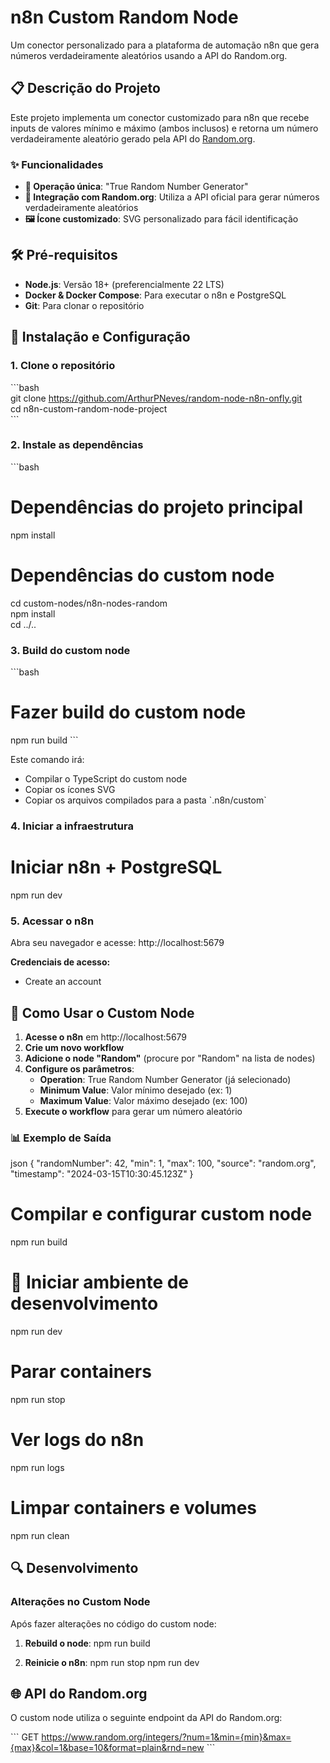# n8n Custom Random Node

Um conector personalizado para a plataforma de automação n8n que gera números verdadeiramente aleatórios usando a API do Random.org.

## 📋 Descrição do Projeto

Este projeto implementa um conector customizado para n8n que recebe inputs de valores mínimo e máximo (ambos inclusos) e retorna um número verdadeiramente aleatório gerado pela API do [Random.org](https://www.random.org).

### ✨ Funcionalidades

- **🎯 Operação única**: "True Random Number Generator"
- **🔗 Integração com Random.org**: Utiliza a API oficial para gerar números verdadeiramente aleatórios
- **🖼️ Ícone customizado**: SVG personalizado para fácil identificação

## 🛠️ Pré-requisitos

- **Node.js**: Versão 18+ (preferencialmente 22 LTS)
- **Docker & Docker Compose**: Para executar o n8n e PostgreSQL
- **Git**: Para clonar o repositório

## 🚀 Instalação e Configuração

### 1. Clone o repositório

\`\`\`bash  
git clone <https://github.com/ArthurPNeves/random-node-n8n-onfly.git>  
cd n8n-custom-random-node-project  
\`\`\`

### 2. Instale as dependências

\`\`\`bash
# Dependências do projeto principal
npm install

# Dependências do custom node
cd custom-nodes/n8n-nodes-random  
npm install  
cd ../..  

### 3. Build do custom node

\`\`\`bash
# Fazer build do custom node
npm run build
\`\`\`

Este comando irá:
- Compilar o TypeScript do custom node
- Copiar os ícones SVG
- Copiar os arquivos compilados para a pasta \`.n8n/custom\`

### 4. Iniciar a infraestrutura

# Iniciar n8n + PostgreSQL
npm run dev


### 5. Acessar o n8n

Abra seu navegador e acesse: http://localhost:5679

**Credenciais de acesso:**
- Create an account


## 🎯 Como Usar o Custom Node

1. **Acesse o n8n** em http://localhost:5679
2. **Crie um novo workflow**
3. **Adicione o node "Random"** (procure por "Random" na lista de nodes)
4. **Configure os parâmetros**:
   - **Operation**: True Random Number Generator (já selecionado)
   - **Minimum Value**: Valor mínimo desejado (ex: 1)
   - **Maximum Value**: Valor máximo desejado (ex: 100)
5. **Execute o workflow** para gerar um número aleatório

### 📊 Exemplo de Saída

json
{
  "randomNumber": 42,
  "min": 1,
  "max": 100,
  "source": "random.org",
  "timestamp": "2024-03-15T10:30:45.123Z"
}



# Compilar e configurar custom node
npm run build

# 🚀 Iniciar ambiente de desenvolvimento
npm run dev

# Parar containers
npm run stop

# Ver logs do n8n
npm run logs

# Limpar containers e volumes
npm run clean

## 🔍 Desenvolvimento

### Alterações no Custom Node

Após fazer alterações no código do custom node:

1. **Rebuild o node**:
   npm run build

2. **Reinicie o n8n**:
   npm run stop
   npm run dev


## 🌐 API do Random.org

O custom node utiliza o seguinte endpoint da API do Random.org:

\`\`\`
GET https://www.random.org/integers/?num=1&min={min}&max={max}&col=1&base=10&format=plain&rnd=new
\`\`\`

